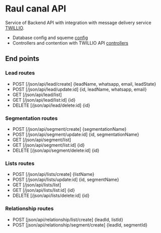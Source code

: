 # Raul canal API
Service of Backend API with integration with message delivery service [TWILLIO](https://www.twilio.com/pt-br/docs/).

- Database config and squeme [config](config)
- Controllers and contention with TWILLIO API [controllers](controllers)

## End points

### Lead routes

- POST [/json/api/lead/create] {leadName, whatsapp, email, leadState}
- POST [/json/api/lead/update:id] {id, leadName, whatsapp, email}
- GET [/json/api/lead/list]
- GET [/json/api/lead/list:id] {id}
- DELETE [/json/api/lead/delete:id] {id}

### Segmentation routes

- POST [/json/api/segment/create] {segmentationName}
- POST [/json/api/segment/update:id] {id, segmentationName}
- GET [/json/api/segment/list]
- GET [/json/api/segment/list:id] {id}
- DELETE [/json/api/segment/delete:id] {id}

### Lists routes

- POST [/json/api/lists/create] {listName}
- POST [/json/api/lists/update:id] {id, segmentName}
- GET [/json/api/lists/list]
- GET [/json/api/lists/list:id] {id}
- DELETE [/json/api/lists/delete:id] {id}

### Relationship routes 

- POST [json/api/relationship/list/create] {leadId, listId}
- POST [json/api/relationship/segment/create] {leadId, segmentId}
